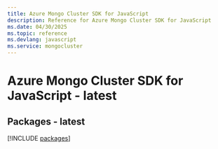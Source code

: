```yaml
---
title: Azure Mongo Cluster SDK for JavaScript
description: Reference for Azure Mongo Cluster SDK for JavaScript
ms.date: 04/30/2025
ms.topic: reference
ms.devlang: javascript
ms.service: mongocluster
---
```

# Azure Mongo Cluster SDK for JavaScript - latest
## Packages - latest
[!INCLUDE [packages](mongo-cluster-index.md)]